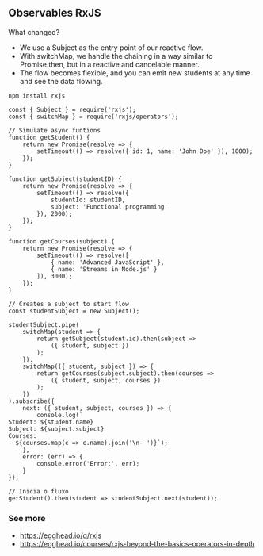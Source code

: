 ## Observables RxJS

What changed?
- We use a Subject as the entry point of our reactive flow.
- With switchMap, we handle the chaining in a way similar to Promise.then, but in a reactive and cancelable manner.
- The flow becomes flexible, and you can emit new students at any time and see the data flowing.

```
npm install rxjs
```

```
const { Subject } = require('rxjs');
const { switchMap } = require('rxjs/operators');

// Simulate async funtions
function getStudent() {
    return new Promise(resolve => {
        setTimeout(() => resolve({ id: 1, name: 'John Doe' }), 1000);
    });
}

function getSubject(studentID) {
    return new Promise(resolve => {
        setTimeout(() => resolve({
            studentId: studentID,
            subject: 'Functional programming'
        }), 2000);
    });
}

function getCourses(subject) {
    return new Promise(resolve => {
        setTimeout(() => resolve([
            { name: 'Advanced JavaScript' },
            { name: 'Streams in Node.js' }
        ]), 3000);
    });
}

// Creates a subject to start flow 
const studentSubject = new Subject();

studentSubject.pipe(
    switchMap(student => {
        return getSubject(student.id).then(subject =>
            ({ student, subject })
        );
    }),
    switchMap(({ student, subject }) => {
        return getCourses(subject.subject).then(courses =>
            ({ student, subject, courses })
        );
    })
).subscribe({
    next: ({ student, subject, courses }) => {
        console.log(`
Student: ${student.name}
Subject: ${subject.subject}
Courses:
- ${courses.map(c => c.name).join('\n- ')}`);
    },
    error: (err) => {
        console.error('Error:', err);
    }
});

// Inicia o fluxo
getStudent().then(student => studentSubject.next(student));

```

### See more
- https://egghead.io/q/rxjs
- https://egghead.io/courses/rxjs-beyond-the-basics-operators-in-depth